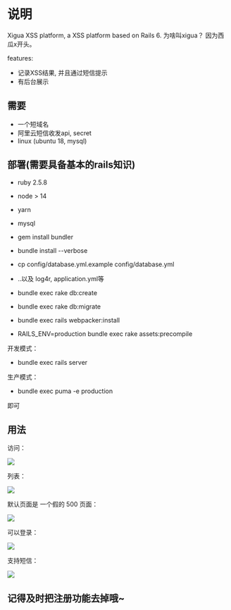 # 说明

Xigua XSS platform, a XSS platform based on Rails 6.
为啥叫xigua？ 因为西瓜x开头。

features:

- 记录XSS结果, 并且通过短信提示
- 有后台展示

## 需要

- 一个短域名
- 阿里云短信收发api, secret
- linux (ubuntu 18, mysql)

## 部署(需要具备基本的rails知识)

- ruby 2.5.8
- node > 14
- yarn
- mysql

- gem install bundler
- bundle install --verbose
- cp config/database.yml.example config/database.yml
- ..以及 log4r,  application.yml等
- bundle exec rake db:create
- bundle exec rake db:migrate
- bundle exec rails webpacker:install
- RAILS_ENV=production bundle exec rake assets:precompile

开发模式：
- bundle exec rails server

生产模式：
- bundle exec puma  -e production

即可


## 用法

访问：

![](https://files.sweetysoft.com/blog_images/from_paste_20211120_095859.png)

列表：

![](https://files.sweetysoft.com/blog_images/from_paste_20211120_095440.png)

默认页面是 一个假的 500 页面：

![](https://files.sweetysoft.com/blog_images/from_paste_20211120_095607.png)

可以登录：

![](https://files.sweetysoft.com/blog_images/from_paste_20211120_095632.png)

支持短信：

![](https://files.sweetysoft.com/blog_images/from_paste_20211120_095726.png)

## 记得及时把注册功能去掉哦~
